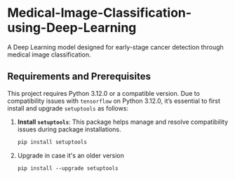# Medical-Image-Classification-using-Deep-Learning

A Deep Learning model designed for early-stage cancer detection through medical image classification.

## Requirements and Prerequisites

This project requires Python 3.12.0 or a compatible version. Due to compatibility issues with `tensorflow` on Python 3.12.0, it’s essential to first install and upgrade `setuptools` as follows:

1. **Install `setuptools`**: This package helps manage and resolve compatibility issues during package installations.
   
   ```bash
   pip install setuptools
   ```
2. Upgrade in case it's an older version

   ```
   pip install --upgrade setuptools
   ```
   
